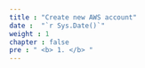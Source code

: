 ```yaml
---
title : "Create new AWS account"
date :  "`r Sys.Date()`"
weight : 1
chapter : false
pre : " <b> 1. </b> "
---
```

